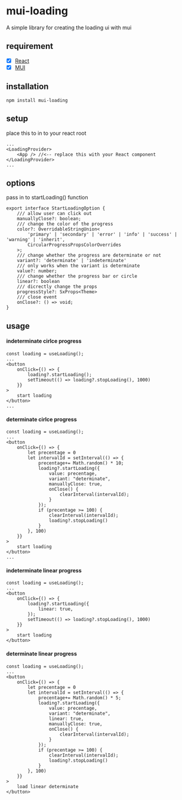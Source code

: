 # mui-loading
A simple library for creating the loading ui with mui

## requirement
- [x] [React](https://github.com/facebook/react)
- [x] [MUI](https://mui.com)

## installation
``npm install mui-loading``

## setup
place this to in to your react root
```
...
<LoadingProvider>
    <App /> //<-- replace this with your React component
</LoadingProvider>
...
```

## options 
pass in to startLoading() function
```
export interface StartLoadingOption {
    /// allow user can click out
    manuallyClose?: boolean;
    /// change the color of the progress
    color?: OverridableStringUnion<
        'primary' | 'secondary' | 'error' | 'info' | 'success' | 'warning' | 'inherit',
        CircularProgressPropsColorOverrides
    >;
    /// change whether the progress are determinate or not
    variant?: 'determinate' | 'indeterminate'
    /// only works when the variant is determinate
    value?: number;
    /// change whether the progress bar or circle
    linear?: boolean
    /// dicrectly change the props
    progressStyle?: SxProps<Theme>
    /// close event
    onClose?: () => void;
}
```

## usage
#### indeterminate cirlce progress
```
const loading = useLoading();
...
<button
    onClick={() => {
        loading?.startLoading();
        setTimeout(() => loading?.stopLoading(), 1000)
    }}
>
    start loading
</button>
...
```
#### determinate cirlce progress
```
const loading = useLoading();
...
<button
    onClick={() => {
        let precentage = 0
        let intervalId = setInterval(() => {
            precentage+= Math.random() * 10;
            loading?.startLoading({
                value: precentage,
                variant: "determinate",
                manuallyClose: true,
                onClose() {
                    clearInterval(intervalId);
                }
            });
            if (precentage >= 100) {
                clearInterval(intervalId);
                loading?.stopLoading()
            }
        }, 100)
    }}
>
    start loading
</button>
...
```
#### indeterminate linear progress
```
const loading = useLoading();
...
<button
    onClick={() => {
        loading?.startLoading({
            linear: true,
        });
        setTimeout(() => loading?.stopLoading(), 1000)
    }}
>
    start loading
</button>
```
#### determinate linear progress
```
const loading = useLoading();
...
<button
    onClick={() => {
        let precentage = 0
        let intervalId = setInterval(() => {
            precentage+= Math.random() * 5;
            loading?.startLoading({
                value: precentage,
                variant: "determinate",
                linear: true,
                manuallyClose: true,
                onClose() {
                    clearInterval(intervalId);
                }
            });
            if (precentage >= 100) {
                clearInterval(intervalId);
                loading?.stopLoading()
            }
        }, 100)
    }}
>
    load linear determinate
</button>
```
